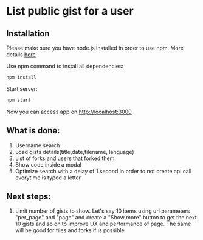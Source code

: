 # List public gist for a user

## Installation
Please make sure you have node.js installed in order to use npm.
More details [here](https://docs.npmjs.com/downloading-and-installing-node-js-and-npm)

Use npm command to install all dependencies:
```bash
npm install
```
Start server:
```bash
npm start
```
Now you can access app on [http://localhost:3000](http://localhost:3000)
## What is done:
1. Username search
2. Load gists details(title,date,filename, language)
3. List of forks and users that forked them
4. Show code inside a modal
5. Optimize search with a delay of 1 second in order to not create api call everytime is typed a letter

## Next steps:
1. Limit number of gists to show. Let's say 10 items using url parameters "per_page" and "page" and create a "Show more" button to get the next 10 gists and so on to improve UX and performance of page.
The same will be good for files and forks if is possible.
